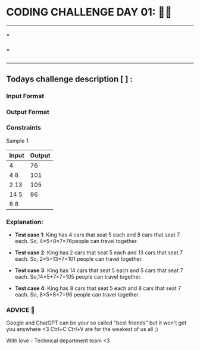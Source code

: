 # CODING CHALLENGE DAY 01: 🌙✨

---

##### ” 

##### “ 

---

##

## Todays challenge description [  ] :


### Input Format

   
### Output Format



### Constraints

           

Sample 1:

| Input | Output |
| ----- | ------ |
| 4     | 76     |
| 4 8   | 101    |
| 2 13  | 105    |
| 14 5  | 96     |
| 8 8   |        |

### Explanation:

- **Test case 1**: King has 4 cars that seat 5 each and 8 cars that seat 7 each. So, 4×5+8×7=76people can travel together.

- **Test case 2**: King has 2 cars that seat 5 each and 13 cars that seat 7 each. So, 2×5+13×7=101 people can travel together.

- **Test case 3**: King has 14 cars that seat 5 each and 5 cars that seat 7 each. So,14×5+7×7=105 people can travel together.

- **Test case 4**: King has 8 cars that seat 5 each and 8 cars that seat 7 each. So, 8×5+8×7=96 people can travel together.

### ADVICE 💖

Google and ChatGPT can be your so called "best friends" but it won't get you anywhere <3 Ctrl+C Ctrl+V are for the weakest of us all ;)

With love - Technical department team <3
